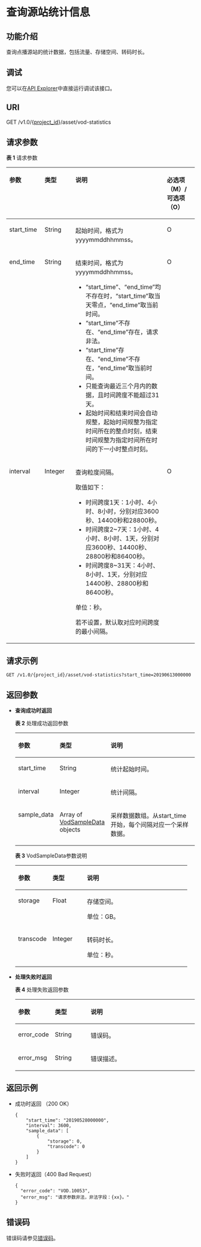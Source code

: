 # 查询源站统计信息<a name="vod_04_0104"></a>

## 功能介绍<a name="zh-cn_topic_0128109924_zh-cn_topic_0127930889_section114814192538"></a>

查询点播源站的统计数据，包括流量、存储空间、转码时长。

## 调试<a name="section19481133017434"></a>

您可以在[API Explorer](https://apiexplorer.developer.huaweicloud.com/apiexplorer/doc?product=VOD&api=queryVodStatistics)中直接运行调试该接口。

## URI<a name="zh-cn_topic_0128109924_zh-cn_topic_0127930889_section5241024145313"></a>

GET /v1.0/\{[project\_id](获取项目ID.md)\}/asset/vod-statistics

## 请求参数<a name="zh-cn_topic_0128109924_zh-cn_topic_0127930889_section7297229175319"></a>

**表 1**  请求参数

<a name="zh-cn_topic_0128109924_zh-cn_topic_0127930889_table19206131"></a>
<table><thead align="left"><tr id="zh-cn_topic_0128109924_zh-cn_topic_0127930889_row16057184"><th class="cellrowborder" valign="top" width="20%" id="mcps1.2.5.1.1"><p id="zh-cn_topic_0128109924_zh-cn_topic_0127930889_p25563541"><a name="zh-cn_topic_0128109924_zh-cn_topic_0127930889_p25563541"></a><a name="zh-cn_topic_0128109924_zh-cn_topic_0127930889_p25563541"></a>参数</p>
</th>
<th class="cellrowborder" valign="top" width="20%" id="mcps1.2.5.1.2"><p id="zh-cn_topic_0128109924_zh-cn_topic_0127930889_p17343428"><a name="zh-cn_topic_0128109924_zh-cn_topic_0127930889_p17343428"></a><a name="zh-cn_topic_0128109924_zh-cn_topic_0127930889_p17343428"></a>类型</p>
</th>
<th class="cellrowborder" valign="top" width="40%" id="mcps1.2.5.1.3"><p id="zh-cn_topic_0128109924_zh-cn_topic_0127930889_p57380926"><a name="zh-cn_topic_0128109924_zh-cn_topic_0127930889_p57380926"></a><a name="zh-cn_topic_0128109924_zh-cn_topic_0127930889_p57380926"></a>说明</p>
</th>
<th class="cellrowborder" valign="top" width="20%" id="mcps1.2.5.1.4"><p id="p9242121093813"><a name="p9242121093813"></a><a name="p9242121093813"></a>必选项（M）/可选项（O）</p>
</th>
</tr>
</thead>
<tbody><tr id="zh-cn_topic_0128109924_zh-cn_topic_0127930889_row30822828"><td class="cellrowborder" valign="top" width="20%" headers="mcps1.2.5.1.1 "><p id="zh-cn_topic_0128109924_zh-cn_topic_0127930889_p13621136"><a name="zh-cn_topic_0128109924_zh-cn_topic_0127930889_p13621136"></a><a name="zh-cn_topic_0128109924_zh-cn_topic_0127930889_p13621136"></a>start_time</p>
</td>
<td class="cellrowborder" valign="top" width="20%" headers="mcps1.2.5.1.2 "><p id="zh-cn_topic_0128109924_zh-cn_topic_0127930889_p46380963"><a name="zh-cn_topic_0128109924_zh-cn_topic_0127930889_p46380963"></a><a name="zh-cn_topic_0128109924_zh-cn_topic_0127930889_p46380963"></a>String</p>
</td>
<td class="cellrowborder" valign="top" width="40%" headers="mcps1.2.5.1.3 "><p id="p1683754164511"><a name="p1683754164511"></a><a name="p1683754164511"></a>起始时间，格式为yyyymmddhhmmss。</p>
</td>
<td class="cellrowborder" valign="top" width="20%" headers="mcps1.2.5.1.4 "><p id="zh-cn_topic_0128109924_zh-cn_topic_0127930889_p33910007"><a name="zh-cn_topic_0128109924_zh-cn_topic_0127930889_p33910007"></a><a name="zh-cn_topic_0128109924_zh-cn_topic_0127930889_p33910007"></a>O</p>
</td>
</tr>
<tr id="row792915074413"><td class="cellrowborder" valign="top" width="20%" headers="mcps1.2.5.1.1 "><p id="p16929175054416"><a name="p16929175054416"></a><a name="p16929175054416"></a>end_time</p>
</td>
<td class="cellrowborder" valign="top" width="20%" headers="mcps1.2.5.1.2 "><p id="p1192935034412"><a name="p1192935034412"></a><a name="p1192935034412"></a>String</p>
</td>
<td class="cellrowborder" valign="top" width="40%" headers="mcps1.2.5.1.3 "><p id="p1512020576313"><a name="p1512020576313"></a><a name="p1512020576313"></a>结束时间，格式为yyyymmddhhmmss。</p>
<a name="ul172315577384"></a><a name="ul172315577384"></a><ul id="ul172315577384"><li><span class="parmname" id="parmname1991695919118"><a name="parmname1991695919118"></a><a name="parmname1991695919118"></a>“start_time”</span>、<span class="parmname" id="parmname131791224211"><a name="parmname131791224211"></a><a name="parmname131791224211"></a>“end_time”</span>均不存在时，<span class="parmname" id="parmname19556941216"><a name="parmname19556941216"></a><a name="parmname19556941216"></a>“start_time”</span>取当天零点，<span class="parmname" id="parmname62902719216"><a name="parmname62902719216"></a><a name="parmname62902719216"></a>“end_time”</span>取当前时间。</li><li><span class="parmname" id="parmname13851392029"><a name="parmname13851392029"></a><a name="parmname13851392029"></a>“start_time”</span>不存在、<span class="parmname" id="parmname940514112216"><a name="parmname940514112216"></a><a name="parmname940514112216"></a>“end_time”</span>存在，请求非法。</li><li><span class="parmname" id="parmname017518177215"><a name="parmname017518177215"></a><a name="parmname017518177215"></a>“start_time”</span>存在、<span class="parmname" id="parmname10925121813219"><a name="parmname10925121813219"></a><a name="parmname10925121813219"></a>“end_time”</span>不存在，<span class="parmname" id="parmname1598511201213"><a name="parmname1598511201213"></a><a name="parmname1598511201213"></a>“end_time”</span>取当前时间。</li><li>只能查询最近三个月内的数据，且时间跨度不能超过31天。</li><li>起始时间和结束时间会自动规整，起始时间规整为指定时间所在的整点时刻，结束时间规整为指定时间所在时间的下一小时整点时刻。</li></ul>
</td>
<td class="cellrowborder" valign="top" width="20%" headers="mcps1.2.5.1.4 "><p id="p1992955074411"><a name="p1992955074411"></a><a name="p1992955074411"></a>O</p>
</td>
</tr>
<tr id="row25391654104419"><td class="cellrowborder" valign="top" width="20%" headers="mcps1.2.5.1.1 "><p id="p19539654164418"><a name="p19539654164418"></a><a name="p19539654164418"></a>interval</p>
</td>
<td class="cellrowborder" valign="top" width="20%" headers="mcps1.2.5.1.2 "><p id="p155398541443"><a name="p155398541443"></a><a name="p155398541443"></a>Integer</p>
</td>
<td class="cellrowborder" valign="top" width="40%" headers="mcps1.2.5.1.3 "><p id="p1263164312210"><a name="p1263164312210"></a><a name="p1263164312210"></a>查询粒度间隔。</p>
<p id="p1412154514215"><a name="p1412154514215"></a><a name="p1412154514215"></a>取值如下：</p>
<a name="ul153151021033"></a><a name="ul153151021033"></a><ul id="ul153151021033"><li>时间跨度1天：1小时、4小时、8小时，分别对应3600秒、14400秒和28800秒。</li><li>时间跨度2~7天：1小时、4小时、8小时、1天，分别对应3600秒、14400秒、28800秒和86400秒。</li><li>时间跨度8~31天：4小时、8小时、1天，分别对应14400秒、28800秒和86400秒。</li></ul>
<p id="p135908145312"><a name="p135908145312"></a><a name="p135908145312"></a>单位：秒。</p>
<p id="p1877197183018"><a name="p1877197183018"></a><a name="p1877197183018"></a>若不设置，默认取对应时间跨度的最小间隔。</p>
</td>
<td class="cellrowborder" valign="top" width="20%" headers="mcps1.2.5.1.4 "><p id="p18539155416440"><a name="p18539155416440"></a><a name="p18539155416440"></a>O</p>
</td>
</tr>
</tbody>
</table>

## 请求示例<a name="zh-cn_topic_0128109924_zh-cn_topic_0127930889_section1249493515311"></a>

```
GET /v1.0/{project_id}/asset/vod-statistics?start_time=20190613000000
```

## 返回参数<a name="section12889132584818"></a>

-   **查询成功时返回**

    **表 2**  处理成功返回参数

    <a name="zh-cn_topic_0128109924_zh-cn_topic_0127930889_table17829578"></a>
    <table><thead align="left"><tr id="zh-cn_topic_0128109924_zh-cn_topic_0127930889_row36608226"><th class="cellrowborder" valign="top" width="20%" id="mcps1.2.4.1.1"><p id="zh-cn_topic_0128109924_zh-cn_topic_0127930889_p12476353"><a name="zh-cn_topic_0128109924_zh-cn_topic_0127930889_p12476353"></a><a name="zh-cn_topic_0128109924_zh-cn_topic_0127930889_p12476353"></a>参数</p>
    </th>
    <th class="cellrowborder" valign="top" width="20%" id="mcps1.2.4.1.2"><p id="zh-cn_topic_0128109924_zh-cn_topic_0127930889_p51649700"><a name="zh-cn_topic_0128109924_zh-cn_topic_0127930889_p51649700"></a><a name="zh-cn_topic_0128109924_zh-cn_topic_0127930889_p51649700"></a>类型</p>
    </th>
    <th class="cellrowborder" valign="top" width="60%" id="mcps1.2.4.1.3"><p id="zh-cn_topic_0128109924_zh-cn_topic_0127930889_p3951668"><a name="zh-cn_topic_0128109924_zh-cn_topic_0127930889_p3951668"></a><a name="zh-cn_topic_0128109924_zh-cn_topic_0127930889_p3951668"></a>说明</p>
    </th>
    </tr>
    </thead>
    <tbody><tr id="zh-cn_topic_0128109924_zh-cn_topic_0127930889_row33716833"><td class="cellrowborder" valign="top" width="20%" headers="mcps1.2.4.1.1 "><p id="zh-cn_topic_0128109924_zh-cn_topic_0127930889_p46708959"><a name="zh-cn_topic_0128109924_zh-cn_topic_0127930889_p46708959"></a><a name="zh-cn_topic_0128109924_zh-cn_topic_0127930889_p46708959"></a>start_time</p>
    </td>
    <td class="cellrowborder" valign="top" width="20%" headers="mcps1.2.4.1.2 "><p id="zh-cn_topic_0128109924_zh-cn_topic_0127930889_p38413446"><a name="zh-cn_topic_0128109924_zh-cn_topic_0127930889_p38413446"></a><a name="zh-cn_topic_0128109924_zh-cn_topic_0127930889_p38413446"></a>String</p>
    </td>
    <td class="cellrowborder" valign="top" width="60%" headers="mcps1.2.4.1.3 "><p id="zh-cn_topic_0128109924_zh-cn_topic_0127930889_p25329374"><a name="zh-cn_topic_0128109924_zh-cn_topic_0127930889_p25329374"></a><a name="zh-cn_topic_0128109924_zh-cn_topic_0127930889_p25329374"></a>统计起始时间。</p>
    </td>
    </tr>
    <tr id="zh-cn_topic_0128109924_zh-cn_topic_0127930889_row63096163"><td class="cellrowborder" valign="top" width="20%" headers="mcps1.2.4.1.1 "><p id="zh-cn_topic_0128109924_zh-cn_topic_0127930889_p10515579"><a name="zh-cn_topic_0128109924_zh-cn_topic_0127930889_p10515579"></a><a name="zh-cn_topic_0128109924_zh-cn_topic_0127930889_p10515579"></a>interval</p>
    </td>
    <td class="cellrowborder" valign="top" width="20%" headers="mcps1.2.4.1.2 "><p id="zh-cn_topic_0128109924_zh-cn_topic_0127930889_p4805945"><a name="zh-cn_topic_0128109924_zh-cn_topic_0127930889_p4805945"></a><a name="zh-cn_topic_0128109924_zh-cn_topic_0127930889_p4805945"></a>Integer</p>
    </td>
    <td class="cellrowborder" valign="top" width="60%" headers="mcps1.2.4.1.3 "><p id="zh-cn_topic_0128109924_zh-cn_topic_0127930889_p46455584"><a name="zh-cn_topic_0128109924_zh-cn_topic_0127930889_p46455584"></a><a name="zh-cn_topic_0128109924_zh-cn_topic_0127930889_p46455584"></a>统计间隔。</p>
    </td>
    </tr>
    <tr id="zh-cn_topic_0128109924_zh-cn_topic_0127930889_row49997107"><td class="cellrowborder" valign="top" width="20%" headers="mcps1.2.4.1.1 "><p id="zh-cn_topic_0128109924_zh-cn_topic_0127930889_p23233871"><a name="zh-cn_topic_0128109924_zh-cn_topic_0127930889_p23233871"></a><a name="zh-cn_topic_0128109924_zh-cn_topic_0127930889_p23233871"></a>sample_data</p>
    </td>
    <td class="cellrowborder" valign="top" width="20%" headers="mcps1.2.4.1.2 "><p id="zh-cn_topic_0128109924_zh-cn_topic_0127930889_p33200472"><a name="zh-cn_topic_0128109924_zh-cn_topic_0127930889_p33200472"></a><a name="zh-cn_topic_0128109924_zh-cn_topic_0127930889_p33200472"></a>Array of <a href="#table468646152515">VodSampleData</a> objects</p>
    </td>
    <td class="cellrowborder" valign="top" width="60%" headers="mcps1.2.4.1.3 "><p id="zh-cn_topic_0128109924_zh-cn_topic_0127930889_p2895395"><a name="zh-cn_topic_0128109924_zh-cn_topic_0127930889_p2895395"></a><a name="zh-cn_topic_0128109924_zh-cn_topic_0127930889_p2895395"></a>采样数据数组。从start_time开始，每个间隔对应一个采样数据。</p>
    </td>
    </tr>
    </tbody>
    </table>

    **表 3**  VodSampleData参数说明

    <a name="table468646152515"></a>
    <table><thead align="left"><tr id="row668194652518"><th class="cellrowborder" valign="top" width="20%" id="mcps1.2.4.1.1"><p id="p116854613252"><a name="p116854613252"></a><a name="p116854613252"></a>参数</p>
    </th>
    <th class="cellrowborder" valign="top" width="20%" id="mcps1.2.4.1.2"><p id="p8681846172520"><a name="p8681846172520"></a><a name="p8681846172520"></a>类型</p>
    </th>
    <th class="cellrowborder" valign="top" width="60%" id="mcps1.2.4.1.3"><p id="p1568946172511"><a name="p1568946172511"></a><a name="p1568946172511"></a>说明</p>
    </th>
    </tr>
    </thead>
    <tbody><tr id="row128424682519"><td class="cellrowborder" valign="top" width="20%" headers="mcps1.2.4.1.1 "><p id="p784134652519"><a name="p784134652519"></a><a name="p784134652519"></a>storage</p>
    </td>
    <td class="cellrowborder" valign="top" width="20%" headers="mcps1.2.4.1.2 "><p id="p128424632516"><a name="p128424632516"></a><a name="p128424632516"></a>Float</p>
    </td>
    <td class="cellrowborder" valign="top" width="60%" headers="mcps1.2.4.1.3 "><p id="p9139152801414"><a name="p9139152801414"></a><a name="p9139152801414"></a>存储空间。</p>
    <p id="p884346132511"><a name="p884346132511"></a><a name="p884346132511"></a>单位：GB。</p>
    </td>
    </tr>
    <tr id="row1884246142516"><td class="cellrowborder" valign="top" width="20%" headers="mcps1.2.4.1.1 "><p id="p384646162518"><a name="p384646162518"></a><a name="p384646162518"></a>transcode</p>
    </td>
    <td class="cellrowborder" valign="top" width="20%" headers="mcps1.2.4.1.2 "><p id="p484194612510"><a name="p484194612510"></a><a name="p484194612510"></a>Integer</p>
    </td>
    <td class="cellrowborder" valign="top" width="60%" headers="mcps1.2.4.1.3 "><p id="p6740133010147"><a name="p6740133010147"></a><a name="p6740133010147"></a>转码时长。</p>
    <p id="p10848467251"><a name="p10848467251"></a><a name="p10848467251"></a>单位：秒。</p>
    </td>
    </tr>
    </tbody>
    </table>

-   **处理失败时返回**

    **表 4**  处理失败返回参数

    <a name="table8107146194412"></a>
    <table><thead align="left"><tr id="row16107862441"><th class="cellrowborder" valign="top" width="20%" id="mcps1.2.4.1.1"><p id="p1412466124414"><a name="p1412466124414"></a><a name="p1412466124414"></a>参数</p>
    </th>
    <th class="cellrowborder" valign="top" width="20%" id="mcps1.2.4.1.2"><p id="p121241568444"><a name="p121241568444"></a><a name="p121241568444"></a>类型</p>
    </th>
    <th class="cellrowborder" valign="top" width="60%" id="mcps1.2.4.1.3"><p id="p1312414674420"><a name="p1312414674420"></a><a name="p1312414674420"></a>说明</p>
    </th>
    </tr>
    </thead>
    <tbody><tr id="row13124116124413"><td class="cellrowborder" valign="top" width="20%" headers="mcps1.2.4.1.1 "><p id="p11240634415"><a name="p11240634415"></a><a name="p11240634415"></a>error_code</p>
    </td>
    <td class="cellrowborder" valign="top" width="20%" headers="mcps1.2.4.1.2 "><p id="p414018615446"><a name="p414018615446"></a><a name="p414018615446"></a>String</p>
    </td>
    <td class="cellrowborder" valign="top" width="60%" headers="mcps1.2.4.1.3 "><p id="p161241669445"><a name="p161241669445"></a><a name="p161241669445"></a>错误码。</p>
    </td>
    </tr>
    <tr id="row01401168446"><td class="cellrowborder" valign="top" width="20%" headers="mcps1.2.4.1.1 "><p id="p171409604412"><a name="p171409604412"></a><a name="p171409604412"></a>error_msg</p>
    </td>
    <td class="cellrowborder" valign="top" width="20%" headers="mcps1.2.4.1.2 "><p id="p91404614444"><a name="p91404614444"></a><a name="p91404614444"></a>String</p>
    </td>
    <td class="cellrowborder" valign="top" width="60%" headers="mcps1.2.4.1.3 "><p id="p16140666447"><a name="p16140666447"></a><a name="p16140666447"></a>错误描述。</p>
    </td>
    </tr>
    </tbody>
    </table>


## 返回示例<a name="section436213226290"></a>

-   成功时返回 （200 OK）

    ```
    {
        "start_time": "20190528000000",
        "interval": 3600,
        "sample_data": [
            {
                "storage": 0,
                "transcode": 0
            }
        ]
    }
    ```

-   失败时返回（400 Bad Request）

    ```
    {
      "error_code": "VOD.10053",
      "error_msg": "请求参数非法，非法字段：{xx}。"
    }
    ```


## 错误码<a name="section569214377267"></a>

错误码请参见[错误码](错误码.md)。

